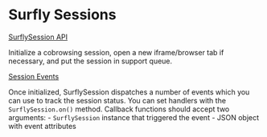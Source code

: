 # Surfly Sessions

[SurflySession API](surflysession_objects.md)

Initialize a cobrowsing session, open a new iframe/browser tab if necessary, and put the session in support queue.

[Session Events](session_events.md)

Once initialized, SurflySession dispatches a number of events which you can use to track the session status. You can set handlers with the `SurflySession.on()` method. Callback functions should accept two arguments:
    - `SurflySession` instance that triggered the event
    - JSON object with event attributes
